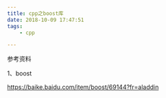 ```yaml
---
title: cpp之boost库
date: 2018-10-09 17:47:51
tags:
	- cpp

---
```






参考资料

1、boost

https://baike.baidu.com/item/boost/69144?fr=aladdin



